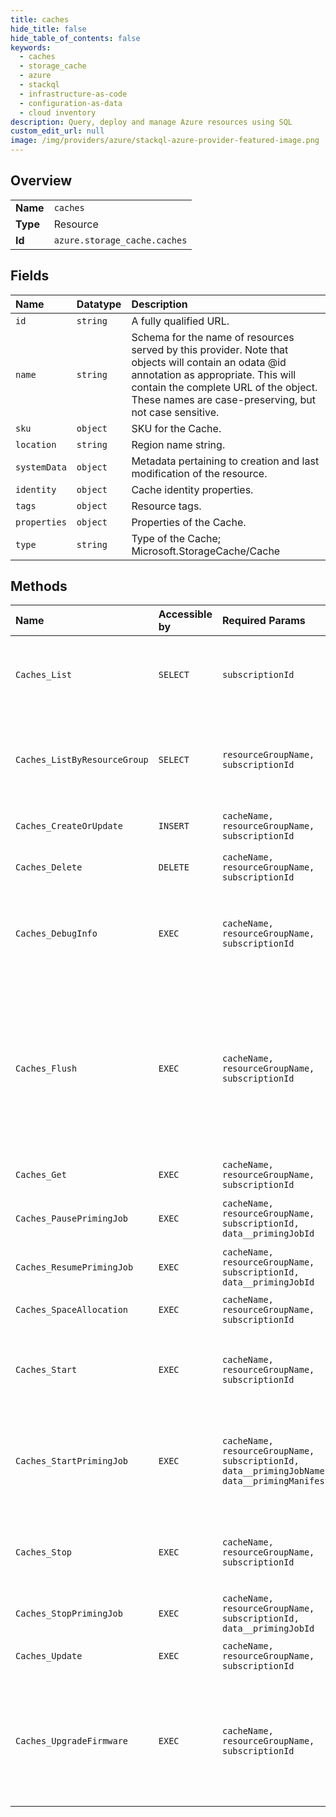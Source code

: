 ```yaml
---
title: caches
hide_title: false
hide_table_of_contents: false
keywords:
  - caches
  - storage_cache
  - azure    
  - stackql
  - infrastructure-as-code
  - configuration-as-data
  - cloud inventory
description: Query, deploy and manage Azure resources using SQL
custom_edit_url: null
image: /img/providers/azure/stackql-azure-provider-featured-image.png
---
```

  
    

## Overview
<table><tbody>
<tr><td><b>Name</b></td><td><code>caches</code></td></tr>
<tr><td><b>Type</b></td><td>Resource</td></tr>
<tr><td><b>Id</b></td><td><code>azure.storage_cache.caches</code></td></tr>
</tbody></table>

## Fields
| Name | Datatype | Description |
|:-----|:---------|:------------|
| `id` | `string` | A fully qualified URL. |
| `name` | `string` | Schema for the name of resources served by this provider. Note that objects will contain an odata @id annotation as appropriate. This will contain the complete URL of the object. These names are case-preserving, but not case sensitive. |
| `sku` | `object` | SKU for the Cache. |
| `location` | `string` | Region name string. |
| `systemData` | `object` | Metadata pertaining to creation and last modification of the resource. |
| `identity` | `object` | Cache identity properties. |
| `tags` | `object` | Resource tags. |
| `properties` | `object` | Properties of the Cache. |
| `type` | `string` | Type of the Cache; Microsoft.StorageCache/Cache |
## Methods
| Name | Accessible by | Required Params | Description |
|:-----|:--------------|:----------------|:------------|
| `Caches_List` | `SELECT` | `subscriptionId` | Returns all Caches the user has access to under a subscription. |
| `Caches_ListByResourceGroup` | `SELECT` | `resourceGroupName, subscriptionId` | Returns all Caches the user has access to under a resource group. |
| `Caches_CreateOrUpdate` | `INSERT` | `cacheName, resourceGroupName, subscriptionId` | Create or update a Cache. |
| `Caches_Delete` | `DELETE` | `cacheName, resourceGroupName, subscriptionId` | Schedules a Cache for deletion. |
| `Caches_DebugInfo` | `EXEC` | `cacheName, resourceGroupName, subscriptionId` | Tells a Cache to write generate debug info for support to process. |
| `Caches_Flush` | `EXEC` | `cacheName, resourceGroupName, subscriptionId` | Tells a Cache to write all dirty data to the Storage Target(s). During the flush, clients will see errors returned until the flush is complete. |
| `Caches_Get` | `EXEC` | `cacheName, resourceGroupName, subscriptionId` | Returns a Cache. |
| `Caches_PausePrimingJob` | `EXEC` | `cacheName, resourceGroupName, subscriptionId, data__primingJobId` | Schedule a priming job to be paused. |
| `Caches_ResumePrimingJob` | `EXEC` | `cacheName, resourceGroupName, subscriptionId, data__primingJobId` | Resumes a paused priming job. |
| `Caches_SpaceAllocation` | `EXEC` | `cacheName, resourceGroupName, subscriptionId` | Update cache space allocation. |
| `Caches_Start` | `EXEC` | `cacheName, resourceGroupName, subscriptionId` | Tells a Stopped state Cache to transition to Active state. |
| `Caches_StartPrimingJob` | `EXEC` | `cacheName, resourceGroupName, subscriptionId, data__primingJobName, data__primingManifestUrl` | Create a priming job. This operation is only allowed when the cache is healthy. |
| `Caches_Stop` | `EXEC` | `cacheName, resourceGroupName, subscriptionId` | Tells an Active Cache to transition to Stopped state. |
| `Caches_StopPrimingJob` | `EXEC` | `cacheName, resourceGroupName, subscriptionId, data__primingJobId` | Schedule a priming job for deletion. |
| `Caches_Update` | `EXEC` | `cacheName, resourceGroupName, subscriptionId` | Update a Cache instance. |
| `Caches_UpgradeFirmware` | `EXEC` | `cacheName, resourceGroupName, subscriptionId` | Upgrade a Cache's firmware if a new version is available. Otherwise, this operation has no effect. |
